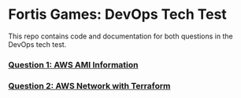 # Fortis Games: DevOps Tech Test

This repo contains code and documentation for both questions in the DevOps tech test.

### [Question 1: AWS AMI Information](./Question%201/README.md)

### [Question 2: AWS Network with Terraform](./Question%202/README.md)

